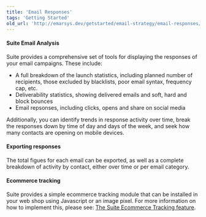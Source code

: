 ```yaml
---
title: 'Email Responses'
tags: 'Getting Started'
old_url: 'http://emarsys.dev/getstarted/email-strategy/email-responses/'
---
```


#### Suite Email Analysis

 Suite provides a comprehensive set of tools for displaying the responses of your email campaigns. These include:

- A full breakdown of the launch statistics, including planned number of recipients, those excluded by blacklists, poor email syntax, frequency cap, etc.
- Deliverability statistics, showing delivered emails and soft, hard and block bounces
- Email repsonses, including clicks, opens and share on social media

 Additionally, you can identify trends in response activity over time, break the responses down by time of day and days of the week, and seek how many contacts are opening on mobile devices.

#### Exporting responses

 The total figues for each email can be exported, as well as a complete breakdown of activity by contact, either over time or per email category.

#### Ecommerce tracking

 Suite provides a simple ecommerce tracking module that can be installed in your web shop using Javascript or an image pixel. For more information on how to implement this, please see: [The Suite Ecommerce Tracking feature](/Suite/ecommerce-tracking-analysis.md "Ecommerce Tracking Analysis").